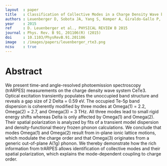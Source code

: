 ```yaml
---
layout  : paper
title   : Classification of Collective Modes in a Charge Density Wave by Momentum-Dependent Modulation of the Electronic Band Structure
authors : Leuenberger D, Sobota JA, Yang S, Kemper A, Giraldo-Gallo P, Moore RG, Fisher IR, Kirchmann PS, Devereaux TP, Shen Z
year    : 2015
ref     : D. Leuenberger et al., PHYSICAL REVIEW B 2015
journal : Phys. Rev. B 91, 201106(R) (2015)
doi     : 10.1103/PhysRevB.91.201106
image   : /images/papers/leuenberger_rte3.png
ncsu    : true
---
```


# Abstract

We present time-and angle-resolved photoemission spectroscopy (trARPES) measurements on the charge density wave system CeTe3. Optical excitation transiently populates the unoccupied band structure and reveals a gap size of 2 Delta = 0.59 eV. The occupied Te-5p band dispersion is coherently modified by three modes at Omega(1) = 2.2, Omega(2) = 2.7, and Omega(3) = 3 THz. All three modes lead to small rigid energy shifts whereas Delta is only affected by Omega(1) and Omega(2). Their spatial polarization is analyzed by fits of a transient model dispersion and density-functional theory frozen phonon calculations. We conclude that modes Omega(1) and Omega(2) result from in-plane ionic lattice motions, which modulate the charge order and that Omega(3) originates from a generic out-of-plane A(1g) phonon. We thereby demonstrate how the rich information from trARPES allows identification of collective modes and their spatial polarization, which explains the mode-dependent coupling to charge order.
